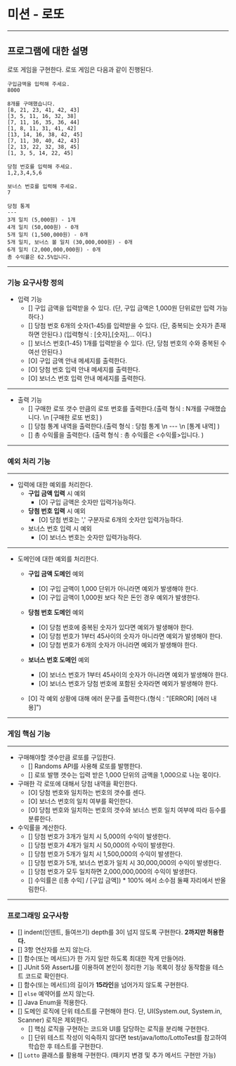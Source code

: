 # 미션 - 로또

---
## 프로그램에 대한 설명
로또 게임을 구현한다. 로또 게임은 다음과 같이 진행된다.  
```
구입금액을 입력해 주세요.
8000

8개를 구매했습니다.
[8, 21, 23, 41, 42, 43] 
[3, 5, 11, 16, 32, 38] 
[7, 11, 16, 35, 36, 44] 
[1, 8, 11, 31, 41, 42] 
[13, 14, 16, 38, 42, 45] 
[7, 11, 30, 40, 42, 43] 
[2, 13, 22, 32, 38, 45] 
[1, 3, 5, 14, 22, 45]

당첨 번호를 입력해 주세요.
1,2,3,4,5,6

보너스 번호를 입력해 주세요.
7

당첨 통계
---
3개 일치 (5,000원) - 1개
4개 일치 (50,000원) - 0개
5개 일치 (1,500,000원) - 0개
5개 일치, 보너스 볼 일치 (30,000,000원) - 0개
6개 일치 (2,000,000,000원) - 0개
총 수익률은 62.5%입니다.
```
---

### 기능 요구사항 정의
- 입력 기능
  - [] 구입 금액을 입력받을 수 있다. (단, 구입 금액은 1,000원 단위로만 입력 가능하다.)  
  - [] 당첨 번호 6개의 숫자(1-45)를 입력받을 수 있다. (단, 중복되는 숫자가 존재하면 안된다.) (입력형식 :  [숫자],[숫자],... 이다.)  
  - [] 보너스 번호(1-45) 1개를 입력받을 수 있다. (단, 당첨 번호의 수와 중복된 수여선 안된다.)
  - [O] 구입 금액 안내 메세지를 출력한다.
  - [O] 당첨 번호 입력 안내 메세지를 출력한다.
  - [O] 보너스 번호 입력 안내 메세지를 출력한다.
---  
- 출력 기능
  - [] 구매한 로또 갯수 만큼의 로또 번호를 출력한다.(출력 형식 : N개를 구매했습니다. \n [구매한 로또 번호] )
  - [] 당첨 통계 내역을 출력한다.(출력 형식 : 당첨 통계 \n --- \n [통계 내역] )
  - [] 총 수익률을 출력한다. (출력 형식 : 총 수익률은 <수익률>입니다. )
---
### 예외 처리 기능

---
- 입력에 대한 예외를 처리한다.
  - **구입 금액 입력** 시 예외
    - [O] 구입 금액은 숫자만 입력가능하다. 
  - **당첨 번호 입력** 시 예외
    - [O] 당첨 번호는 ',' 구분자로 6개의 숫자만 입력가능하다.
  - 보너스 번호 입력 시 예외
    - [O] 보너스 번호는 숫자만 입력가능하다.
---
- 도메인에 대한 예외를 처리한다.
  - **구입 금액 도메인** 예외
    - [O] 구입 금액이 1,000 단위가 아니라면 예외가 발생해야 한다.
    - [O] 구입 금액이 1,000원 보다 작은 돈인 경우 예외가 발생한다.
    
  - **당첨 번호 도메인** 예외
    - [O] 당첨 번호에 중복된 숫자가 있다면 예외가 발생해야 한다.
    - [O] 당첨 번호가 1부터 45사이의 숫자가 아니라면 예외가 발생해야 한다.
    - [O] 당첨 번호가 6개의 숫자가 아니라면 예외가 발생해야 한다.
  - **보너스 번호 도메인** 예외
    - [O] 보너스 번호가 1부터 45사이의 숫자가 아니라면 예외가 발생해야 한다.
    - [O] 보너스 번호가 당첨 번호에 포함된 숫자라면 예외가 발생해야 한다.
  - [O] 각 예외 상황에 대해 에러 문구를 출력한다.(형식 : "[ERROR] [에러 내용]")
---
### 게임 핵심 기능

---
  - 구매해야할 갯수만큼 로또를 구입한다.
    - [] Randoms API를 사용해 로또를 발행한다.
    - [] 로또 발행 갯수는 입력 받은 1,000 단위의 금액을 1,000으로 나눈 몫이다.
  - 구매한 각 로또에 대해서 당첨 내역을 확인한다.
    - [O] 당첨 번호와 일치하는 번호의 갯수를 센다.
    - [O] 보너스 번호의 일치 여부를 확인한다.
    - [O] 당첨 번호와 일치하는 번호의 갯수와 보너스 번호 일치 여부에 따라 등수를 분류한다.
  - 수익률을 계산한다.
    - [] 당첨 번호가 3개가 일치 시 5,000의 수익이 발생한다.
    - [] 당첨 번호가 4개가 일치 시 50,000의 수익이 발생한다.
    - [] 당첨 번호가 5개가 일치 시 1,500,000의 수익이 발생한다.
    - [] 당첨 번호가 5개, 보너스 번호가 일치 시 30,000,000의 수익이 발생한다.
    - [] 당첨 번호가 모두 일치하면 2,000,000,000의 수익이 발생한다.
    - [] 수익률은 ([총 수익] / [구입 금액]) * 100% 에서 소수점 둘째 자리에서 반올림한다.
---
### 프로그래밍 요구사항
- [] indent(인덴트, 들여쓰기) depth를 3이 넘지 않도록 구현한다. **2까지만 허용한다.**
- [] 3항 연산자를 쓰지 않는다.
- [] 함수(또는 메서드)가 한 가지 일만 하도록 최대한 작게 만들어라.
- [] JUnit 5와 AssertJ를 이용하여 본인이 정리한 기능 목록이 정상 동작함을 테스트 코드로 확인한다.
- [] 함수(또는 메서드)의 길이가 **15라인**을 넘어가지 않도록 구현한다.
- [] `else` 예약어를 쓰지 않는다.
- [] Java Enum을 적용한다.
- [] 도메인 로직에 단위 테스트를 구현해야 한다. 단, UI(System.out, System.in, Scanner) 로직은 제외한다. 
  - [] 핵심 로직을 구현하는 코드와 UI를 담당하는 로직을 분리해 구현한다. 
  - [] 단위 테스트 작성이 익숙하지 않다면 test/java/lotto/LottoTest를 참고하여 학습한 후 테스트를 구현한다.
- [] `Lotto` 클래스를 활용해 구현한다. (패키지 변경 및 추가 메서드 구현만 가능)